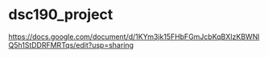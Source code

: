 # dsc190_project

https://docs.google.com/document/d/1KYm3jk15FHbFGmJcbKqBXIzKBWNlQ5h1StDDRFMRTqs/edit?usp=sharing
